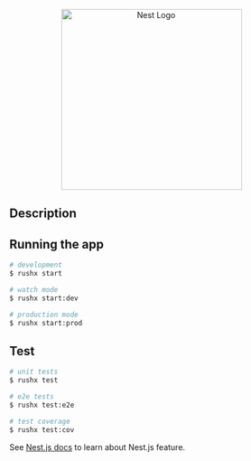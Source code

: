 <p align="center">
  <a href="http://nestjs.com/" target="blank"><img src="https://nestjs.com/img/logo_text.svg" width="320" alt="Nest Logo" /></a>
</p>

[circleci-image]: https://img.shields.io/circleci/build/github/nestjs/nest/master?token=abc123def456
[circleci-url]: https://circleci.com/gh/nestjs/nest


## Description



## Running the app

```bash
# development
$ rushx start

# watch mode
$ rushx start:dev

# production mode
$ rushx start:prod
```

## Test

```bash
# unit tests
$ rushx test

# e2e tests
$ rushx test:e2e

# test coverage
$ rushx test:cov
```

See [Nest.js docs](https://docs.nestjs.com/) to learn about Nest.js feature.
